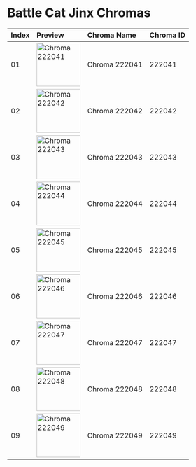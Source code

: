 # Battle Cat Jinx Chromas

| Index | Preview | Chroma Name | Chroma ID |
|:---|:---|:---|:---|
| 01 | <img src='https://raw.communitydragon.org/latest/plugins/rcp-be-lol-game-data/global/default/v1/champion-chroma-images/222/222041.png' alt='Chroma 222041' width='100'> | Chroma 222041 | 222041 |
| 02 | <img src='https://raw.communitydragon.org/latest/plugins/rcp-be-lol-game-data/global/default/v1/champion-chroma-images/222/222042.png' alt='Chroma 222042' width='100'> | Chroma 222042 | 222042 |
| 03 | <img src='https://raw.communitydragon.org/latest/plugins/rcp-be-lol-game-data/global/default/v1/champion-chroma-images/222/222043.png' alt='Chroma 222043' width='100'> | Chroma 222043 | 222043 |
| 04 | <img src='https://raw.communitydragon.org/latest/plugins/rcp-be-lol-game-data/global/default/v1/champion-chroma-images/222/222044.png' alt='Chroma 222044' width='100'> | Chroma 222044 | 222044 |
| 05 | <img src='https://raw.communitydragon.org/latest/plugins/rcp-be-lol-game-data/global/default/v1/champion-chroma-images/222/222045.png' alt='Chroma 222045' width='100'> | Chroma 222045 | 222045 |
| 06 | <img src='https://raw.communitydragon.org/latest/plugins/rcp-be-lol-game-data/global/default/v1/champion-chroma-images/222/222046.png' alt='Chroma 222046' width='100'> | Chroma 222046 | 222046 |
| 07 | <img src='https://raw.communitydragon.org/latest/plugins/rcp-be-lol-game-data/global/default/v1/champion-chroma-images/222/222047.png' alt='Chroma 222047' width='100'> | Chroma 222047 | 222047 |
| 08 | <img src='https://raw.communitydragon.org/latest/plugins/rcp-be-lol-game-data/global/default/v1/champion-chroma-images/222/222048.png' alt='Chroma 222048' width='100'> | Chroma 222048 | 222048 |
| 09 | <img src='https://raw.communitydragon.org/latest/plugins/rcp-be-lol-game-data/global/default/v1/champion-chroma-images/222/222049.png' alt='Chroma 222049' width='100'> | Chroma 222049 | 222049 |

